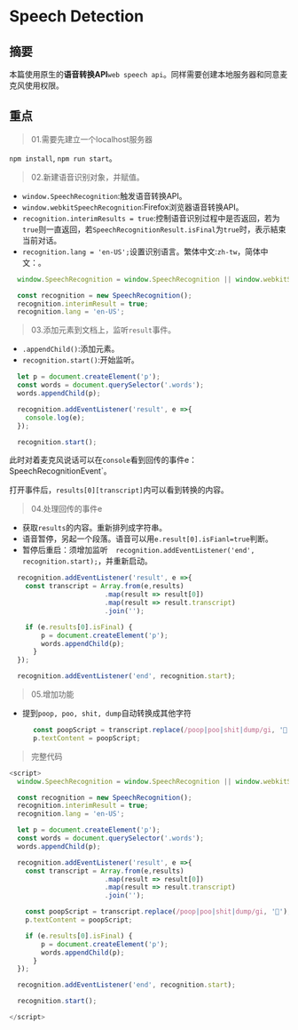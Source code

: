 # Speech Detection

## 摘要

本篇使用原生的**语音转换API**`web speech api`。同样需要创建本地服务器和同意麦克风使用权限。

## 重点

>01.需要先建立一个localhost服务器

`npm install`, `npm run start`。

>02.新建语音识别对象，并赋值。

- `window.SpeechRecognition`:触发语音转换API。
- `window.webkitSpeechRecognition`:Firefox浏览器语音转换API。
- `recognition.interimResults = true`:控制语音识别过程中是否返回，若为`true`则一直返回，若`SpeechRecognitionResult.isFinal`为`true`时，表示結束当前对话。
- `recognition.lang = 'en-US';`设置识别语言。繁体中文:`zh-tw`，简体中文：。

```javascript
  window.SpeechRecognition = window.SpeechRecognition || window.webkitSpeechRecognition;

  const recognition = new SpeechRecognition();
  recognition.interimResult = true;
  recognition.lang = 'en-US';
```

>03.添加元素到文档上，监听`result`事件。

- `.appendChild()`:添加元素。
- `recognition.start()`:开始监听。

```javascript
  let p = document.createElement('p');
  const words = document.querySelector('.words');
  words.appendChild(p);

  recognition.addEventListener('result', e =>{
    console.log(e);
  });

  recognition.start();
```

此时对着麦克风说话可以在`console`看到回传的事件e：SpeechRecognitionEvent`。

打开事件后，`results[0][transcript]`内可以看到转换的内容。

>04.处理回传的事件e

- 获取`results`的内容。重新排列成字符串。
- 语音暂停，另起一个段落。语音可以用`e.result[0].isFianl=true`判断。
- 暂停后重启：须增加监听`  recognition.addEventListener('end', recognition.start);`，并重新启动。

```javascript
  recognition.addEventListener('result', e =>{
    const transcript = Array.from(e,results)
                        .map(result => result[0])
                        .map(result => result.transcript)
                        .join('');

    if (e.results[0].isFinal) {
        p = document.createElement('p');
        words.appendChild(p);
      }
  });

  recognition.addEventListener('end', recognition.start);
```

>05.增加功能
- 提到`poop, poo, shit, dump`自动转换成其他字符


```javascript
      const poopScript = transcript.replace(/poop|poo|shit|dump/gi, '💩');
      p.textContent = poopScript;
```

> 完整代码

```javascript
<script>
  window.SpeechRecognition = window.SpeechRecognition || window.webkitSpeechRecognition;

  const recognition = new SpeechRecognition();
  recognition.interimResult = true;
  recognition.lang = 'en-US';

  let p = document.createElement('p');
  const words = document.querySelector('.words');
  words.appendChild(p);

  recognition.addEventListener('result', e =>{
    const transcript = Array.from(e,results)
                        .map(result => result[0])
                        .map(result => result.transcript)
                        .join('');

    const poopScript = transcript.replace(/poop|poo|shit|dump/gi, '💩');
    p.textContent = poopScript;

    if (e.results[0].isFinal) {
        p = document.createElement('p');
        words.appendChild(p);
      }
  });

  recognition.addEventListener('end', recognition.start);

  recognition.start();

</script>
```

